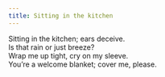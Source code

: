```yaml
---
title: Sitting in the kitchen
---
```

Sitting in the kitchen; ears deceive.  
Is that rain or just breeze?  
Wrap me up tight, cry on my sleeve.  
You’re a welcome blanket; cover me, please.  
